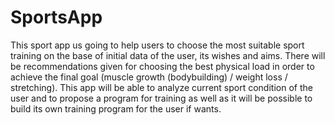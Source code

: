 # SportsApp
This sport app us going to help users to choose the most suitable sport training on the base of initial data of the user, its wishes and aims. There will be recommendations given for choosing the best physical load in order to achieve the final goal (muscle growth (bodybuilding) / weight loss / stretching). This app will be able to analyze current sport condition of the user and to propose a program for training as well as it will be possible to build its own training program for the user if wants.
